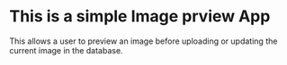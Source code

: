 <h1>This is a simple Image prview App</h1>
<p>This allows a user to preview an image before uploading or updating the current image in the database.</p>
